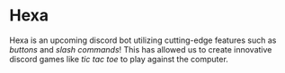 # Hexa

Hexa is an upcoming discord bot utilizing cutting-edge features such as *buttons* and *slash commands*!
This has allowed us to create innovative discord games like *tic tac toe* to play against the computer.
